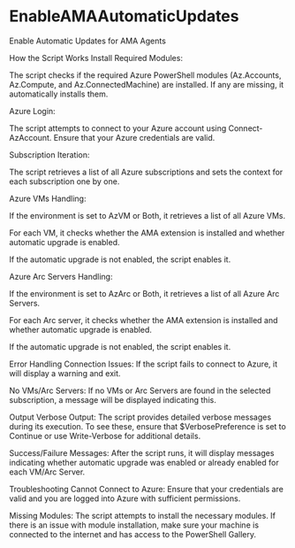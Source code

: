 # EnableAMAAutomaticUpdates
Enable Automatic Updates for AMA Agents


How the Script Works
Install Required Modules:

The script checks if the required Azure PowerShell modules (Az.Accounts, Az.Compute, and Az.ConnectedMachine) are installed. If any are missing, it automatically installs them.

Azure Login:

The script attempts to connect to your Azure account using Connect-AzAccount. Ensure that your Azure credentials are valid.

Subscription Iteration:

The script retrieves a list of all Azure subscriptions and sets the context for each subscription one by one.

Azure VMs Handling:

If the environment is set to AzVM or Both, it retrieves a list of all Azure VMs.

For each VM, it checks whether the AMA extension is installed and whether automatic upgrade is enabled.

If the automatic upgrade is not enabled, the script enables it.

Azure Arc Servers Handling:

If the environment is set to AzArc or Both, it retrieves a list of all Azure Arc Servers.

For each Arc server, it checks whether the AMA extension is installed and whether automatic upgrade is enabled.

If the automatic upgrade is not enabled, the script enables it.

Error Handling
Connection Issues: If the script fails to connect to Azure, it will display a warning and exit.

No VMs/Arc Servers: If no VMs or Arc Servers are found in the selected subscription, a message will be displayed indicating this.

Output
Verbose Output: The script provides detailed verbose messages during its execution. To see these, ensure that $VerbosePreference is set to Continue or use Write-Verbose for additional details.

Success/Failure Messages: After the script runs, it will display messages indicating whether automatic upgrade was enabled or already enabled for each VM/Arc Server.

Troubleshooting
Cannot Connect to Azure: Ensure that your credentials are valid and you are logged into Azure with sufficient permissions.

Missing Modules: The script attempts to install the necessary modules. If there is an issue with module installation, make sure your machine is connected to the internet and has access to the PowerShell Gallery.
